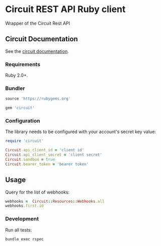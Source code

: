 # Circuit REST API Ruby client

Wrapper of the Circuit Rest API

## Circuit Documentation

See the [circuit documentation](https://circuit.github.io/).

### Requirements

Ruby 2.0+.

### Bundler

``` ruby
source 'https://rubygems.org'

gem 'circuit'
```

### Configuration

The library needs to be configured with your account's secret key value:

``` ruby
require 'circuit'

Circuit.api_client_id = 'client id'
Circuit.api_client_secret = 'client secret'
Circuit.sandbox = true
Circuit.bearer_token = 'bearer token'
```

## Usage

Query for the list of webhooks:

```ruby
webhooks =  Circuit::Resources::Webhooks.all
webhooks.first.id
```

### Development

Run all tests:

    bundle exec rspec

